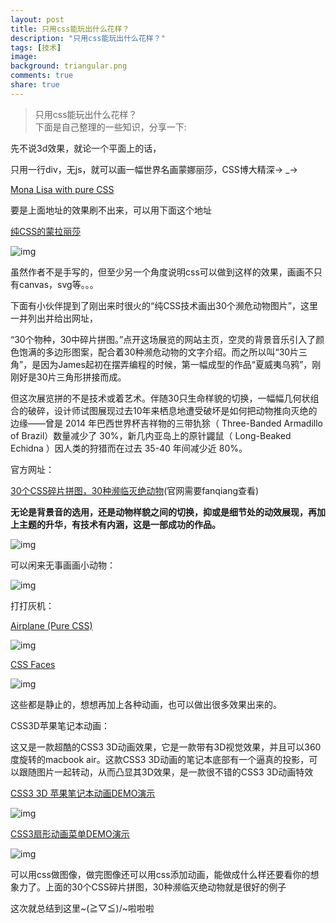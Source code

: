 ```yaml
---
layout: post
title: 只用css能玩出什么花样？
description: "只用css能玩出什么花样？"
tags: [技术]
image:
background: triangular.png
comments: true
share: true
---
```


> 只用css能玩出什么花样？<br  />
> 下面是自己整理的一些知识，分享一下:

先不说3d效果，就论一个平面上的话，

只用一行div，无js，就可以画一幅世界名画蒙娜丽莎，CSS博大精深→ _→

<!-- more -->

[Mona Lisa with pure CSS](http://codepen.io/jaysalvat/pen/HaqBf)

要是上面地址的效果刷不出来，可以用下面这个地址

[纯CSS的蒙拉丽莎](http://runjs.cn/detail/ruahzjkh)

![img](https://pic1.zhimg.com/93b628b8cddf83652deef756fe92c8d4_b.png)

虽然作者不是手写的，但至少另一个角度说明css可以做到这样的效果，画画不只有canvas，svg等。。。

下面有小伙伴提到了刚出来时很火的“纯CSS技术画出30个濒危动物图片”，这里一并列出并给出网址，

“30个物种，30中碎片拼图。”点开这场展览的网站主页，空灵的背景音乐引入了颜色饱满的多边形图案，配合着30种濒危动物的文字介绍。而之所以叫“30片三角”，是因为James起初在摆弄编程的时候，第一幅成型的作品“夏威夷乌鸦”，刚刚好是30片三角形拼接而成。

但这次展览拼的不是技术或着艺术。伴随30只生命样貌的切换，一幅幅几何状组合的破碎，设计师试图展现过去10年来栖息地遭受破坏是如何把动物推向灭绝的边缘——曾是 2014 年巴西世界杯吉祥物的三带犰狳（ Three-Banded Armadillo of Brazil）数量减少了 30%，新几内亚岛上的原针鼹鼠（ Long-Beaked Echidna ）因人类的狩猎而在过去 35-40 年间减少近 80%。

官方网址：

[30个CSS碎片拼图，30种濒临灭绝动物](http://www.webhek.com/misc-res/species-in-pieces/#)(官网需要fanqiang查看)

**无论是背景音的选用，还是动物样貌之间的切换，抑或是细节处的动效展现，再加上主题的升华，有技术有内涵，这是一部成功的作品。**

![img](https://pic2.zhimg.com/b80d46ba4d80f53216266ddd9af906cd_b.png)

可以闲来无事画画小动物：

![img](https://pic3.zhimg.com/189d9eecd5e6bda2a2d5d163c992de7e_b.png)

打打灰机：

[Airplane (Pure CSS)](http://codepen.io/dogagenc/pen/xbRKZx)

![img](https://pic1.zhimg.com/f693aa75c0df34cf963cb89fbbd315d0_b.png)

[CSS Faces](http://codepen.io/rachel_web/pen/doaPWN)

![img](https://pic4.zhimg.com/a3ee0138dac2feb2327bea44fc0a7d7f_b.png)

这些都是静止的，想想再加上各种动画，也可以做出很多效果出来的。

CSS3D苹果笔记本动画：

这又是一款超酷的CSS3 3D动画效果，它是一款带有3D视觉效果，并且可以360度旋转的macbook air。这款CSS3 3D动画的笔记本底部有一个逼真的投影，可以跟随图片一起转动，从而凸显其3D效果，是一款很不错的CSS3 3D动画特效

[CSS3 3D 苹果笔记本动画DEMO演示](http://www.html5tricks.com/demo/css3-3d-macbook-air/index.html)

![img](https://pic3.zhimg.com/a51c0cd2731b33ef479573abbcc7e67a_b.png)

[CSS3扇形动画菜单DEMO演示](http://www.html5tricks.com/demo/css3-sector-menu/index.html)

![img](https://pic4.zhimg.com/915aca553597e8e589589e22a05d0373_b.png)

可以用css做图像，做完图像还可以用css添加动画，能做成什么样还要看你的想象力了。上面的30个CSS碎片拼图，30种濒临灭绝动物就是很好的例子

这次就总结到这里~\(≧▽≦)/~啦啦啦